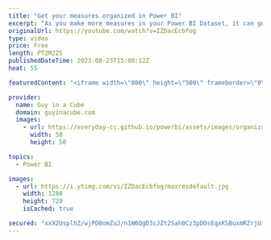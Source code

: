 ```yaml
---
title: "Get your measures organized in Power BI"
excerpt: "As you make more measures in your Power BI Dataset, it can get hard to find the one you need. Sure you can use search...  But you can also organize your measures to make it easier to find them. Patrick shows you how!  📢 Become a member: https://guyinacu.be/membership \r \r *******************\r \r Want"
originalUrl: https://youtube.com/watch?v=IZDacEcbfog
type: video
price: Free
length: PT2M22S
publishedDateTime: 2023-08-23T15:00:12Z
heat: 55

featuredContent: "<iframe width=\"800\" height=\"500\" frameborder=\"0\" src=\"https://www.youtube.com/embed/IZDacEcbfog\" allow=\"accelerometer; autoplay; encrypted-media; gyroscope; picture-in-picture\" allowfullscreen></iframe>"

provider:
  name: Guy in a Cube
  domain: guyinacube.com
  images:
    - url: https://everyday-cc.github.io/powerbi/assets/images/organizations/guyinacube.com-50x50.jpg
      width: 50
      height: 50

topics:
  - Power BI

images:
  - url: https://i.ytimg.com/vi/IZDacEcbfog/maxresdefault.jpg
    width: 1280
    height: 720
    isCached: true

secured: "xxX2UsplhZ/wjPO0omZuJ/n1W6QgD3cJZt2Sah0Cz3pDOsEqxKSBuxmRZrjUiviE/x3KuvT4JeOmcF/KfA16/q/WF0BJVP4KZ0UCsXVBDCzmZZL/BSaj0JiI678gCY0l3rRISC/da3zS4cdvI7VDKA0jH3+g1qI50i+t4CteoVytHq2COqCmSxSth2hpWePMZGKtjljjaM0lnizfYClUCblve3XnPVkJTphDNCC8M3mGSo4LsEe7gGkXUFMXMGUgYPmqQx2YHJy/unVD4xGQpRi5HEvgJrMvu45UdTjimpfF39SNpoOICZGDq6GgGpRGNvBGkVsByY+C81noG5PXGr/06mgXPN+wvgejH9apjoh7KOQ3kCSgKREbWICsypZ2PvE6oG2dbCOaxlgWYEEAwPA4l5Iq5bRamRPQaMHoj9I=;svTwkQ8296PO2w6JOLJjdg=="
---
```


